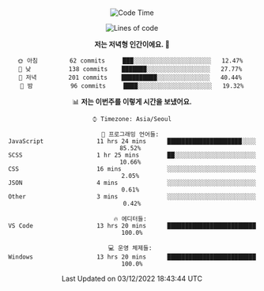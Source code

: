 <div align="center">

<br />

 <!--START_SECTION:waka-->
![Code Time](http://img.shields.io/badge/Code%20Time-144%20hrs%2041%20mins-blue)

![Lines of code](https://img.shields.io/badge/%EC%A0%80%EB%8A%94%20%EC%97%AC%ED%83%9C%EA%B9%8C%EC%A7%80%20-356%20Thousand%20%EC%A4%84%EC%9D%98%20%EC%BD%94%EB%93%9C%EB%A5%BC%20%EC%9E%91%EC%84%B1%ED%96%88%EC%96%B4%EC%9A%94.-blue)

**저는 저녁형 인간이에요. 🦉** 

```text
🌞 아침         62 commits     ███░░░░░░░░░░░░░░░░░░░░░░   12.47% 
🌆 낮　         138 commits    ███████░░░░░░░░░░░░░░░░░░   27.77% 
🌃 저녁         201 commits    ██████████░░░░░░░░░░░░░░░   40.44% 
🌙 밤　         96 commits     ████░░░░░░░░░░░░░░░░░░░░░   19.32%

```


📊 **저는 이번주를 이렇게 시간을 보냈어요.** 

```text
⌚︎ Timezone: Asia/Seoul

💬 프로그래밍 언어들: 
JavaScript               11 hrs 24 mins      █████████████████████░░░░   85.52% 
SCSS                     1 hr 25 mins        ██░░░░░░░░░░░░░░░░░░░░░░░   10.66% 
CSS                      16 mins             ░░░░░░░░░░░░░░░░░░░░░░░░░   2.05% 
JSON                     4 mins              ░░░░░░░░░░░░░░░░░░░░░░░░░   0.61% 
Other                    3 mins              ░░░░░░░░░░░░░░░░░░░░░░░░░   0.42%

🔥 에디터들: 
VS Code                  13 hrs 20 mins      █████████████████████████   100.0%

💻 운영 체제들: 
Windows                  13 hrs 20 mins      █████████████████████████   100.0%

```


 Last Updated on 03/12/2022 18:43:44 UTC
<!--END_SECTION:waka-->

</div>
